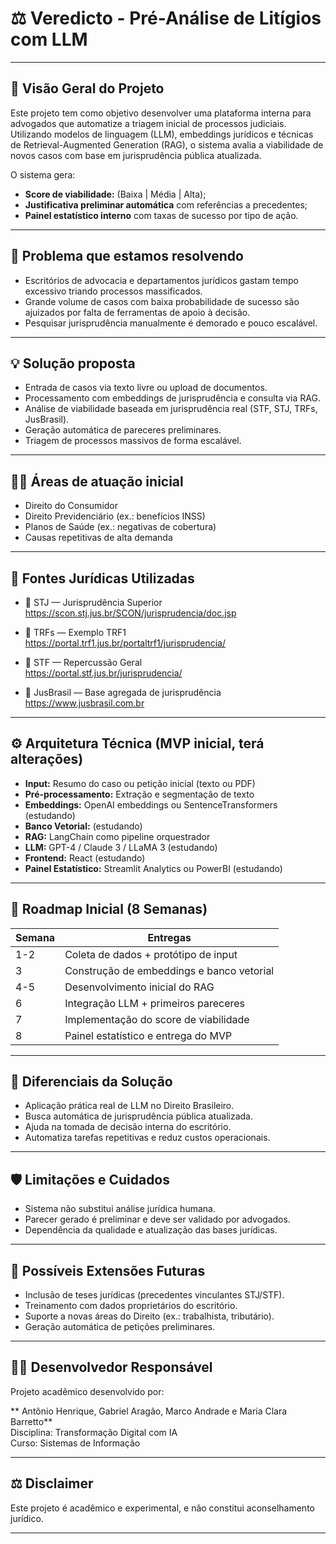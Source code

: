 
# ⚖️  Veredicto - Pré-Análise de Litígios com LLM 

---

## 🚀 Visão Geral do Projeto

Este projeto tem como objetivo desenvolver uma plataforma interna para advogados que automatize a triagem inicial de processos judiciais. Utilizando modelos de linguagem (LLM), embeddings jurídicos e técnicas de Retrieval-Augmented Generation (RAG), o sistema avalia a viabilidade de novos casos com base em jurisprudência pública atualizada.

O sistema gera:

- **Score de viabilidade:** (Baixa | Média | Alta);
- **Justificativa preliminar automática** com referências a precedentes;
- **Painel estatístico interno** com taxas de sucesso por tipo de ação.

---

## 🎯 Problema que estamos resolvendo

- Escritórios de advocacia e departamentos jurídicos gastam tempo excessivo triando processos massificados.
- Grande volume de casos com baixa probabilidade de sucesso são ajuizados por falta de ferramentas de apoio à decisão.
- Pesquisar jurisprudência manualmente é demorado e pouco escalável.

---

## 💡 Solução proposta

- Entrada de casos via texto livre ou upload de documentos.
- Processamento com embeddings de jurisprudência e consulta via RAG.
- Análise de viabilidade baseada em jurisprudência real (STF, STJ, TRFs, JusBrasil).
- Geração automática de pareceres preliminares.
- Triagem de processos massivos de forma escalável.

---

## 🧑‍⚖️ Áreas de atuação inicial

- Direito do Consumidor  
- Direito Previdenciário (ex.: benefícios INSS)
- Planos de Saúde (ex.: negativas de cobertura)
- Causas repetitivas de alta demanda

---

## 🔗 Fontes Jurídicas Utilizadas

- 📄 STJ — Jurisprudência Superior  
  https://scon.stj.jus.br/SCON/jurisprudencia/doc.jsp

- 📄 TRFs — Exemplo TRF1  
[  https://portal.trf1.jus.br/portaltrf1/jurisprudencia/
](https://www2.cjf.jus.br/jurisprudencia/trf1/)
- 📄 STF — Repercussão Geral  
  https://portal.stf.jus.br/jurisprudencia/

- 📄 JusBrasil — Base agregada de jurisprudência  
  https://www.jusbrasil.com.br

---

## ⚙️ Arquitetura Técnica (MVP inicial, terá alterações)

- **Input:** Resumo do caso ou petição inicial (texto ou PDF)
- **Pré-processamento:** Extração e segmentação de texto
- **Embeddings:** OpenAI embeddings ou SentenceTransformers (estudando)
- **Banco Vetorial:** (estudando)
- **RAG:** LangChain como pipeline orquestrador
- **LLM:** GPT-4 / Claude 3 / LLaMA 3 (estudando)
- **Frontend:** React (estudando)
- **Painel Estatístico:** Streamlit Analytics ou PowerBI (estudando)

---

## 📅 Roadmap Inicial (8 Semanas)

| Semana | Entregas |
|--------|--------------------------|
| 1-2    | Coleta de dados + protótipo de input |
| 3      | Construção de embeddings e banco vetorial |
| 4-5    | Desenvolvimento inicial do RAG |
| 6      | Integração LLM + primeiros pareceres |
| 7      | Implementação do score de viabilidade |
| 8      | Painel estatístico e entrega do MVP |

---

## 🔬 Diferenciais da Solução

- Aplicação prática real de LLM no Direito Brasileiro.
- Busca automática de jurisprudência pública atualizada.
- Ajuda na tomada de decisão interna do escritório.
- Automatiza tarefas repetitivas e reduz custos operacionais.

---

## 🛡️ Limitações e Cuidados

- Sistema não substitui análise jurídica humana.
- Parecer gerado é preliminar e deve ser validado por advogados.
- Dependência da qualidade e atualização das bases jurídicas.

---

## 📌 Possíveis Extensões Futuras

- Inclusão de teses jurídicas (precedentes vinculantes STJ/STF).
- Treinamento com dados proprietários do escritório.
- Suporte a novas áreas do Direito (ex.: trabalhista, tributário).
- Geração automática de petições preliminares.

---

## 👨‍💻 Desenvolvedor Responsável

Projeto acadêmico desenvolvido por:

** Antônio Henrique, Gabriel Aragão, Marco Andrade e Maria Clara Barretto**  
Disciplina: Transformação Digital com IA  
Curso: Sistemas de Informação

---

## ⚖️ Disclaimer

Este projeto é acadêmico e experimental, e não constitui aconselhamento jurídico.

---
